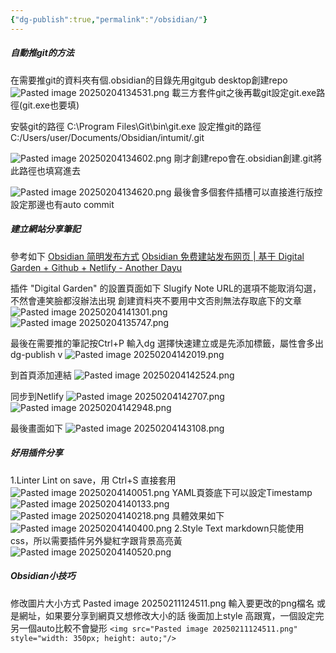 ```yaml
---
{"dg-publish":true,"permalink":"/obsidian/"}
---
```



##### 自動推git的方法
在需要推git的資料夾有個.obsidian的目錄先用gitgub desktop創建repo 
![Pasted image 20250204134531.png](/img/user/img/Pasted%20image%2020250204134531.png)
載三方套件git之後再載git設定git.exe路徑(git.exe也要填)

安裝git的路徑
C:\Program Files\Git\bin\git.exe
設定推git的路徑
C:/Users/user/Documents/Obsidian/intumit/.git

![Pasted image 20250204134602.png](/img/user/img/Pasted%20image%2020250204134602.png)
剛才創建repo會在.obsidian創建.git將此路徑也填寫進去 

![Pasted image 20250204134620.png](/img/user/img/Pasted%20image%2020250204134620.png)
最後會多個套件插槽可以直接進行版控  
設定那邊也有auto commit

##### 建立網站分享筆記
參考如下
[Obsidian 简明发布方式](https://enneaa.netlify.app/pages/obsidian%20%E7%AE%80%E6%98%8E%E5%8F%91%E5%B8%83%E6%96%B9%E5%BC%8F/)
[Obsidian 免费建站发布网页 | 基于 Digital Garden + Github + Netlify - Another Dayu](https://anotherdayu.com/2022/4222/)

插件 "Digital Garden" 的設置頁面如下
Slugify Note URL的選項不能取消勾選，不然會連笑臉都沒辦法出現
創建資料夾不要用中文否則無法存取底下的文章
![Pasted image 20250204141301.png](/img/user/img/Pasted%20image%2020250204141301.png)
![Pasted image 20250204135747.png](/img/user/img/Pasted%20image%2020250204135747.png)

最後在需要推的筆記按Ctrl+P 輸入dg
選擇快速建立或是先添加標籤，屬性會多出 dg-publish v
![Pasted image 20250204142019.png](/img/user/img/Pasted%20image%2020250204142019.png)

到首頁添加連結
![Pasted image 20250204142524.png](/img/user/img/Pasted%20image%2020250204142524.png)

同步到Netlify
![Pasted image 20250204142707.png](/img/user/img/Pasted%20image%2020250204142707.png)
![Pasted image 20250204142948.png](/img/user/img/Pasted%20image%2020250204142948.png)

最後畫面如下
![Pasted image 20250204143108.png](/img/user/img/Pasted%20image%2020250204143108.png)

##### 好用插件分享
1.Linter
Lint on save，用 Ctrl+S 直接套用
![Pasted image 20250204140051.png](/img/user/img/Pasted%20image%2020250204140051.png)
YAML頁簽底下可以設定Timestamp
![Pasted image 20250204140133.png](/img/user/img/Pasted%20image%2020250204140133.png)
![Pasted image 20250204140218.png](/img/user/img/Pasted%20image%2020250204140218.png)
具體效果如下
![Pasted image 20250204140400.png](/img/user/img/Pasted%20image%2020250204140400.png)
2.Style Text
markdown只能使用css，所以需要插件另外變紅字跟背景高亮黃
![Pasted image 20250204140520.png](/img/user/img/Pasted%20image%2020250204140520.png)

##### Obsidian小技巧
修改圖片大小方式
Pasted image 20250211124511.png 輸入要更改的png檔名
或是網址，如果要分享到網頁又想修改大小的話
後面加上style 高跟寬，一個設定完另一個auto比較不會變形
`<img src="Pasted image 20250211124511.png" style="width: 350px; height: auto;"/>`
